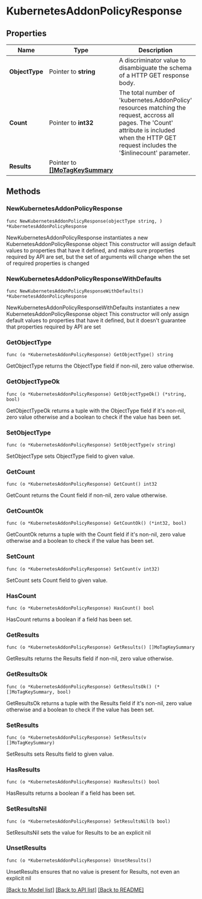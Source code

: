 # KubernetesAddonPolicyResponse

## Properties

Name | Type | Description | Notes
------------ | ------------- | ------------- | -------------
**ObjectType** | Pointer to **string** | A discriminator value to disambiguate the schema of a HTTP GET response body. | 
**Count** | Pointer to **int32** | The total number of &#39;kubernetes.AddonPolicy&#39; resources matching the request, accross all pages. The &#39;Count&#39; attribute is included when the HTTP GET request includes the &#39;$inlinecount&#39; parameter. | [optional] 
**Results** | Pointer to [**[]MoTagKeySummary**](mo.TagKeySummary.md) |  | [optional] 

## Methods

### NewKubernetesAddonPolicyResponse

`func NewKubernetesAddonPolicyResponse(objectType string, ) *KubernetesAddonPolicyResponse`

NewKubernetesAddonPolicyResponse instantiates a new KubernetesAddonPolicyResponse object
This constructor will assign default values to properties that have it defined,
and makes sure properties required by API are set, but the set of arguments
will change when the set of required properties is changed

### NewKubernetesAddonPolicyResponseWithDefaults

`func NewKubernetesAddonPolicyResponseWithDefaults() *KubernetesAddonPolicyResponse`

NewKubernetesAddonPolicyResponseWithDefaults instantiates a new KubernetesAddonPolicyResponse object
This constructor will only assign default values to properties that have it defined,
but it doesn't guarantee that properties required by API are set

### GetObjectType

`func (o *KubernetesAddonPolicyResponse) GetObjectType() string`

GetObjectType returns the ObjectType field if non-nil, zero value otherwise.

### GetObjectTypeOk

`func (o *KubernetesAddonPolicyResponse) GetObjectTypeOk() (*string, bool)`

GetObjectTypeOk returns a tuple with the ObjectType field if it's non-nil, zero value otherwise
and a boolean to check if the value has been set.

### SetObjectType

`func (o *KubernetesAddonPolicyResponse) SetObjectType(v string)`

SetObjectType sets ObjectType field to given value.


### GetCount

`func (o *KubernetesAddonPolicyResponse) GetCount() int32`

GetCount returns the Count field if non-nil, zero value otherwise.

### GetCountOk

`func (o *KubernetesAddonPolicyResponse) GetCountOk() (*int32, bool)`

GetCountOk returns a tuple with the Count field if it's non-nil, zero value otherwise
and a boolean to check if the value has been set.

### SetCount

`func (o *KubernetesAddonPolicyResponse) SetCount(v int32)`

SetCount sets Count field to given value.

### HasCount

`func (o *KubernetesAddonPolicyResponse) HasCount() bool`

HasCount returns a boolean if a field has been set.

### GetResults

`func (o *KubernetesAddonPolicyResponse) GetResults() []MoTagKeySummary`

GetResults returns the Results field if non-nil, zero value otherwise.

### GetResultsOk

`func (o *KubernetesAddonPolicyResponse) GetResultsOk() (*[]MoTagKeySummary, bool)`

GetResultsOk returns a tuple with the Results field if it's non-nil, zero value otherwise
and a boolean to check if the value has been set.

### SetResults

`func (o *KubernetesAddonPolicyResponse) SetResults(v []MoTagKeySummary)`

SetResults sets Results field to given value.

### HasResults

`func (o *KubernetesAddonPolicyResponse) HasResults() bool`

HasResults returns a boolean if a field has been set.

### SetResultsNil

`func (o *KubernetesAddonPolicyResponse) SetResultsNil(b bool)`

 SetResultsNil sets the value for Results to be an explicit nil

### UnsetResults
`func (o *KubernetesAddonPolicyResponse) UnsetResults()`

UnsetResults ensures that no value is present for Results, not even an explicit nil

[[Back to Model list]](../README.md#documentation-for-models) [[Back to API list]](../README.md#documentation-for-api-endpoints) [[Back to README]](../README.md)


